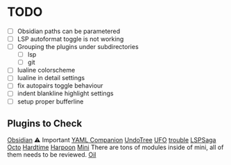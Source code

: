 # TODO

- [ ] Obsidian paths can be parametered
- [ ] LSP autoformat toggle is not working
- [ ] Grouping the plugins under subdirectories
  - [ ] lsp
  - [ ] git
- [ ] lualine colorscheme
- [ ] lualine in detail settings
- [ ] fix autopairs toggle behaviour
- [ ] indent blankline highlight settings
- [ ] setup proper bufferline

## Plugins to Check

[Obsidian](https://github.com/epwalsh/obsidian.nvim) :warning: Important
[YAML Companion](https://github.com/someone-stole-my-name/yaml-companion.nvim)
[UndoTree](https://github.com/mbbill/undotree)
[UFO](https://github.com/kevinhwang91/nvim-ufo)
[trouble](https://github.com/folke/trouble.nvim)
[LSPSaga](https://nvimdev.github.io/lspsaga/)
[Octo](https://github.com/pwntester/octo.nvim)
[Hardtime](https://github.com/m4xshen/hardtime.nvim)
[Harpoon](https://github.com/ThePrimeagen/harpoon/tree/harpoon2)
[Mini](https://github.com/echasnovski/mini.nvim/) There are tons of modules inside of mini, all of them needs to be reviewed.
[Oil](https://github.com/stevearc/oil.nvim)
